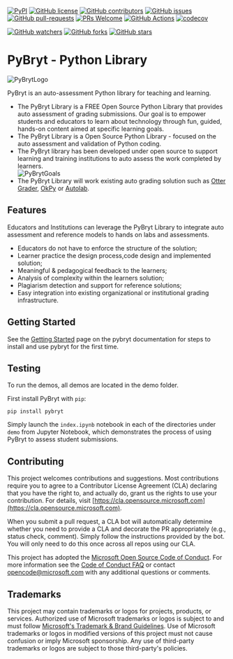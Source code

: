[![PyPI](https://img.shields.io/pypi/v/pybryt)](https://pypi.org/project/pybryt/)
[![GitHub license](https://img.shields.io/github/license/microsoft/pybryt.svg)](https://github.com/microsoft/pybryt/blob/main/LICENSE)
[![GitHub contributors](https://img.shields.io/github/contributors/microsoft/pybryt.svg)](https://GitHub.com/microsoft/pybryt/graphs/contributors/)
[![GitHub issues](https://img.shields.io/github/issues/microsoft/pybryt.svg)](https://GitHub.com/microsoft/pybryt/issues/)
[![GitHub pull-requests](https://img.shields.io/github/issues-pr/microsoft/pybryt.svg)](https://GitHub.com/microsoft/pybryt/pull/)
[![PRs Welcome](https://img.shields.io/badge/PRs-welcome-brightgreen.svg?style=flat-square)](http://makeapullrequest.com)
[![GitHub Actions](https://github.com/microsoft/pybryt/actions/workflows/run-tests.yml/badge.svg)](https://github.com/microsoft/pybryt/actions/workflows/run-tests.yml)
[![codecov](https://codecov.io/gh/microsoft/pybryt/branch/main/graph/badge.svg?token=PFVA425I3X)](https://codecov.io/gh/microsoft/pybryt)

[![GitHub watchers](https://img.shields.io/github/watchers/microsoft/pybryt.svg?style=social&label=Watch&maxAge=2592000)](https://GitHub.com/microsoft/pybryt/watchers/)
[![GitHub forks](https://img.shields.io/github/forks/microsoft/pybryt.svg?style=social&label=Fork&maxAge=2592000)](https://GitHub.com/microsoft/pybryt/network/)
[![GitHub stars](https://img.shields.io/github/stars/microsoft/pybryt.svg?style=social&label=Star&maxAge=2592000)](https://GitHub.com/microsoft/pybryt/stargazers/)

# PyBryt - Python Library

![PyBrytLogo](https://github.com/microsoft/pybryt/blob/main/images/pybryt-logo.PNG "PyBryt")

PyBryt is an auto-assessment Python library for teaching and learning.

- The PyBryt Library is a FREE Open Source Python Library that provides auto assessment of grading submissions. Our goal is to empower students and educators to learn about technology through fun, guided, hands-on content aimed at specific learning goals.
- The PyBryt Library is a Open Source Python Library - focused on the auto assessment and validation of Python coding.
- The PyBryt library has been developed under open source to support learning and training institutions to auto assess the work completed by learners.<br>![PyBrytGoals](https://github.com/microsoft/pybryt/blob/main/images/pybryt-goals.PNG "PyBryt Goals")
- The PyBryt Library will work existing auto grading solution such as [Otter Grader](https://pypi.org/project/otter-grader/), [OkPy](https://pypi.org/project/okpy/) or [Autolab](https://pypi.org/project/autolab/).

## Features

Educators and Institutions can leverage the PyBryt Library to integrate auto assessment and reference models to hands on labs and assessments.

- Educators do not have to enforce the structure of the solution;
- Learner practice the design process,code design and implemented solution;
- Meaningful & pedagogical feedback to the learners;
- Analysis of complexity within the learners solution;
- Plagiarism detection and support for reference solutions;
- Easy integration into existing organizational or institutional grading infrastructure. 

## Getting Started

See the [Getting Started](https://microsoft.github.io/pybryt/html/getting_started.html) page on the pybryt documentation for steps to install and use pybryt for the first time.

## Testing

To run the demos, all demos are located in the demo folder. 

First install PyBryt with `pip`:

```
pip install pybryt
```

Simply launch the `index.ipynb` notebook in each of the directories under `demo` from Jupyter Notebook, which demonstrates the process of using PyBryt to assess student submissions.

## Contributing

This project welcomes contributions and suggestions.  Most contributions require you to agree to a
Contributor License Agreement (CLA) declaring that you have the right to, and actually do, grant us
the rights to use your contribution. For details, visit
[https://cla.opensource.microsoft.com](https://cla.opensource.microsoft.com).

When you submit a pull request, a CLA bot will automatically determine whether you need to provide
a CLA and decorate the PR appropriately (e.g., status check, comment). Simply follow the instructions
provided by the bot. You will only need to do this once across all repos using our CLA.

This project has adopted the [Microsoft Open Source Code of Conduct](https://opensource.microsoft.com/codeofconduct/).
For more information see the [Code of Conduct FAQ](https://opensource.microsoft.com/codeofconduct/faq/) or
contact [opencode@microsoft.com](mailto:opencode@microsoft.com) with any additional questions or comments.

## Trademarks

This project may contain trademarks or logos for projects, products, or services. Authorized use of Microsoft trademarks or logos is subject to and must follow [Microsoft's Trademark & Brand Guidelines](https://www.microsoft.com/en-us/legal/intellectualproperty/trademarks/usage/general).
Use of Microsoft trademarks or logos in modified versions of this project must not cause confusion or imply Microsoft sponsorship.
Any use of third-party trademarks or logos are subject to those third-party's policies.
